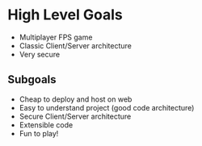 # High Level Goals

- Multiplayer FPS game
- Classic Client/Server architecture
- Very secure

## Subgoals

- Cheap to deploy and host on web
- Easy to understand project (good code architecture)
- Secure Client/Server architecture
- Extensible code
- Fun to play!
